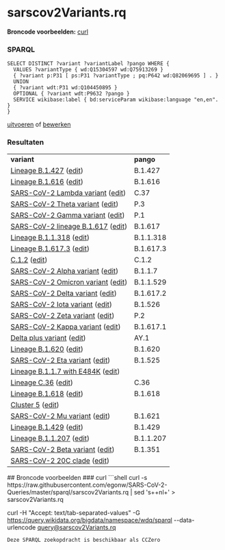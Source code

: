 # sarscov2Variants.rq
**Broncode voorbeelden:** [curl](#curl)
### SPARQL
```sparql
SELECT DISTINCT ?variant ?variantLabel ?pango WHERE {
  VALUES ?variantType { wd:Q15304597 wd:Q75913269 }
  { ?variant p:P31 [ ps:P31 ?variantType ; pq:P642 wd:Q82069695 ] . }
  UNION
  { ?variant wdt:P31 wd:Q104450895 }
  OPTIONAL { ?variant wdt:P9632 ?pango }
  SERVICE wikibase:label { bd:serviceParam wikibase:language "en,en". }
}
```
[uitvoeren](https://query.wikidata.org/embed.html#SELECT%20DISTINCT%20%3Fvariant%20%3FvariantLabel%20%3Fpango%20WHERE%20%7B%0A%20%20VALUES%20%3FvariantType%20%7B%20wd%3AQ15304597%20wd%3AQ75913269%20%7D%0A%20%20%7B%20%3Fvariant%20p%3AP31%20%5B%20ps%3AP31%20%3FvariantType%20%3B%20pq%3AP642%20wd%3AQ82069695%20%5D%20.%20%7D%0A%20%20UNION%0A%20%20%7B%20%3Fvariant%20wdt%3AP31%20wd%3AQ104450895%20%7D%0A%20%20OPTIONAL%20%7B%20%3Fvariant%20wdt%3AP9632%20%3Fpango%20%7D%0A%20%20SERVICE%20wikibase%3Alabel%20%7B%20bd%3AserviceParam%20wikibase%3Alanguage%20%22en%2Cen%22.%20%7D%0A%7D%0A) of [bewerken](https://query.wikidata.org/#SELECT%20DISTINCT%20%3Fvariant%20%3FvariantLabel%20%3Fpango%20WHERE%20%7B%0A%20%20VALUES%20%3FvariantType%20%7B%20wd%3AQ15304597%20wd%3AQ75913269%20%7D%0A%20%20%7B%20%3Fvariant%20p%3AP31%20%5B%20ps%3AP31%20%3FvariantType%20%3B%20pq%3AP642%20wd%3AQ82069695%20%5D%20.%20%7D%0A%20%20UNION%0A%20%20%7B%20%3Fvariant%20wdt%3AP31%20wd%3AQ104450895%20%7D%0A%20%20OPTIONAL%20%7B%20%3Fvariant%20wdt%3AP9632%20%3Fpango%20%7D%0A%20%20SERVICE%20wikibase%3Alabel%20%7B%20bd%3AserviceParam%20wikibase%3Alanguage%20%22en%2Cen%22.%20%7D%0A%7D%0A)


### Resultaten
<table>
  <tr>
    <td><b>variant</b></td>
    <td><b>pango</b></td>
  </tr>
  <tr>
    <td><a href="https://scholia.toolforge.org/Q106171118">Lineage B.1.427</a> (<a href="http://www.wikidata.org/entity/Q106171118">edit</a>)</td>
    <td>B.1.427</td>
  </tr>
  <tr>
    <td><a href="https://scholia.toolforge.org/Q106332190">Lineage B.1.616</a> (<a href="http://www.wikidata.org/entity/Q106332190">edit</a>)</td>
    <td>B.1.616</td>
  </tr>
  <tr>
    <td><a href="https://scholia.toolforge.org/Q107291621">SARS-CoV-2 Lambda variant</a> (<a href="http://www.wikidata.org/entity/Q107291621">edit</a>)</td>
    <td>C.37</td>
  </tr>
  <tr>
    <td><a href="https://scholia.toolforge.org/Q106171157">SARS-CoV-2 Theta variant</a> (<a href="http://www.wikidata.org/entity/Q106171157">edit</a>)</td>
    <td>P.3</td>
  </tr>
  <tr>
    <td><a href="https://scholia.toolforge.org/Q104819269">SARS-CoV-2 Gamma variant</a> (<a href="http://www.wikidata.org/entity/Q104819269">edit</a>)</td>
    <td>P.1</td>
  </tr>
  <tr>
    <td><a href="https://scholia.toolforge.org/Q106581308">SARS-CoV-2 lineage B.1.617</a> (<a href="http://www.wikidata.org/entity/Q106581308">edit</a>)</td>
    <td>B.1.617</td>
  </tr>
  <tr>
    <td><a href="https://scholia.toolforge.org/Q106171203">Lineage B.1.1.318</a> (<a href="http://www.wikidata.org/entity/Q106171203">edit</a>)</td>
    <td>B.1.1.318</td>
  </tr>
  <tr>
    <td><a href="https://scholia.toolforge.org/Q107059496">Lineage B.1.617.3</a> (<a href="http://www.wikidata.org/entity/Q107059496">edit</a>)</td>
    <td>B.1.617.3</td>
  </tr>
  <tr>
    <td><a href="https://scholia.toolforge.org/Q109710954">C.1.2</a> (<a href="http://www.wikidata.org/entity/Q109710954">edit</a>)</td>
    <td>C.1.2</td>
  </tr>
  <tr>
    <td><a href="https://scholia.toolforge.org/Q104376647">SARS-CoV-2 Alpha variant</a> (<a href="http://www.wikidata.org/entity/Q104376647">edit</a>)</td>
    <td>B.1.1.7</td>
  </tr>
  <tr>
    <td><a href="https://scholia.toolforge.org/Q109739412">SARS-CoV-2 Omicron variant</a> (<a href="http://www.wikidata.org/entity/Q109739412">edit</a>)</td>
    <td>B.1.1.529</td>
  </tr>
  <tr>
    <td><a href="https://scholia.toolforge.org/Q107055182">SARS-CoV-2 Delta variant</a> (<a href="http://www.wikidata.org/entity/Q107055182">edit</a>)</td>
    <td>B.1.617.2</td>
  </tr>
  <tr>
    <td><a href="https://scholia.toolforge.org/Q106592103">SARS-CoV-2 Iota variant</a> (<a href="http://www.wikidata.org/entity/Q106592103">edit</a>)</td>
    <td>B.1.526</td>
  </tr>
  <tr>
    <td><a href="https://scholia.toolforge.org/Q107055212">SARS-CoV-2 Zeta variant</a> (<a href="http://www.wikidata.org/entity/Q107055212">edit</a>)</td>
    <td>P.2</td>
  </tr>
  <tr>
    <td><a href="https://scholia.toolforge.org/Q107055239">SARS-CoV-2 Kappa variant</a> (<a href="http://www.wikidata.org/entity/Q107055239">edit</a>)</td>
    <td>B.1.617.1</td>
  </tr>
  <tr>
    <td><a href="https://scholia.toolforge.org/Q108004869">Delta plus variant</a> (<a href="http://www.wikidata.org/entity/Q108004869">edit</a>)</td>
    <td>AY.1</td>
  </tr>
  <tr>
    <td><a href="https://scholia.toolforge.org/Q106809407">Lineage B.1.620</a> (<a href="http://www.wikidata.org/entity/Q106809407">edit</a>)</td>
    <td>B.1.620</td>
  </tr>
  <tr>
    <td><a href="https://scholia.toolforge.org/Q106171195">SARS-CoV-2 Eta variant</a> (<a href="http://www.wikidata.org/entity/Q106171195">edit</a>)</td>
    <td>B.1.525</td>
  </tr>
  <tr>
    <td><a href="https://scholia.toolforge.org/Q106171244">Lineage B.1.1.7 with E484K</a> (<a href="http://www.wikidata.org/entity/Q106171244">edit</a>)</td>
    <td></td>
  </tr>
  <tr>
    <td><a href="https://scholia.toolforge.org/Q107461066">Lineage C.36</a> (<a href="http://www.wikidata.org/entity/Q107461066">edit</a>)</td>
    <td>C.36</td>
  </tr>
  <tr>
    <td><a href="https://scholia.toolforge.org/Q106628019">Lineage B.1.618</a> (<a href="http://www.wikidata.org/entity/Q106628019">edit</a>)</td>
    <td>B.1.618</td>
  </tr>
  <tr>
    <td><a href="https://scholia.toolforge.org/Q104412033">Cluster 5</a> (<a href="http://www.wikidata.org/entity/Q104412033">edit</a>)</td>
    <td></td>
  </tr>
  <tr>
    <td><a href="https://scholia.toolforge.org/Q107985125">SARS-CoV-2 Mu variant</a> (<a href="http://www.wikidata.org/entity/Q107985125">edit</a>)</td>
    <td>B.1.621</td>
  </tr>
  <tr>
    <td><a href="https://scholia.toolforge.org/Q106171144">Lineage B.1.429</a> (<a href="http://www.wikidata.org/entity/Q106171144">edit</a>)</td>
    <td>B.1.429</td>
  </tr>
  <tr>
    <td><a href="https://scholia.toolforge.org/Q106171219">Lineage B.1.1.207</a> (<a href="http://www.wikidata.org/entity/Q106171219">edit</a>)</td>
    <td>B.1.1.207</td>
  </tr>
  <tr>
    <td><a href="https://scholia.toolforge.org/Q104400171">SARS-CoV-2 Beta variant</a> (<a href="http://www.wikidata.org/entity/Q104400171">edit</a>)</td>
    <td>B.1.351</td>
  </tr>
  <tr>
    <td><a href="https://scholia.toolforge.org/Q106527526">SARS-CoV-2 20C clade</a> (<a href="http://www.wikidata.org/entity/Q106527526">edit</a>)</td>
    <td></td>
  </tr>
</table>
## Broncode voorbeelden
### curl
```shell
curl -s https://raw.githubusercontent.com/egonw/SARS-CoV-2-Queries/master/sparql/sarscov2Variants.rq | sed 's+<lang/>+nl+' > sarscov2Variants.rq

curl -H "Accept: text/tab-separated-values" -G https://query.wikidata.org/bigdata/namespace/wdq/sparql --data-urlencode query@sarscov2Variants.rq
```
Deze SPARQL zoekopdracht is beschikbaar als CCZero
